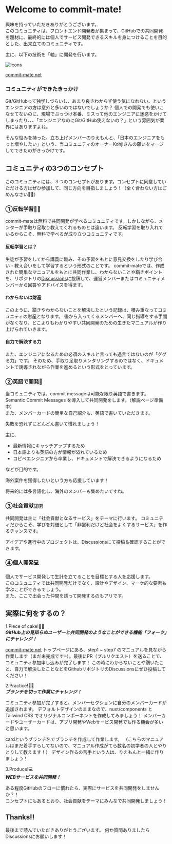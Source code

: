# Welcome to commit-mate!

興味を持っていただきありがとうございます。  
このコミュニティは、フロントエンド開発者が集まって、GitHubでの共同開発を題材に、最終的には個人でサービス開発できるスキルを身につけることを目的とした、出来立てのコミュニティです。

主に、以下の技術を「軸」に開発を行います。

![icons](https://user-images.githubusercontent.com/85418440/175254309-c8dfb34d-fbf8-40c1-aa82-45953c138070.png)

[commit-mate.net](https://commit-mate.net/)

### コミュニティができたきっかけ

Git/GitHubって独学しづらいし、あまり良さわからず使う気になれない、というエンジニアの方は意外と多いのではないでしょうか？
個人での開発でも使いこなせてないのに、現場でぶっつけ本番、ミスって他のエンジニアに迷惑をかけてしまったり、、、「エンジニアなのにGit/GitHub使えないの？」という雰囲気が業界にはありますよね。

そんな悩みを持った、立ち上げメンバーのりえもんと、「日本のエンジニアをもっと増やしたい」という、当コミュニティのオーナーKohjiさんの願いをマージしてできたのがきっかけです。

## コミュニティの3つのコンセプト
このコミュニティには、３つのコンセプトがあります。コンセプトに同意していただける方はぜひ参加して、同じ方向を目指しましょう！（全く合わない方はごめんなさい🙇‍♀）

### ①反転学習🙋‍♀️
commit-mateは無料で共同開発が学べるコミュニティです。しかしながら、メンターが手取り足取り教えてくれるものとは違います。
反転学習を取り入れているからこそ、無料で学べるが成り立つコミュニティです。

#### 反転学習とは？
生徒が予習をしてから講義に臨み、その予習をもとに意見交換をしたり学び合い・教え合いをして学習するという形式のことです。
commit-mateでは、作成された簡単なマニュアルをもとに共同作業し、わからないことや躓きポイントを、リポジトリの[Discussions](https://github.com/commit-mate/commit-mate.net/discussions)に投稿して、運営メンバーまたはコミュニティメンバーから回答やアドバイスを得ます。

#### わからないは財産
このように、躓きやわからないことを解決したという記録は、積み重なってコミュニティの財産となります。
後から入ってくるメンバーへ、同じ指導をする手間がなくなり、どこよりもわかりやすい共同開発のための生きたマニュアルが作り上げられていきます。

#### 自力で解決する力
また、エンジニアになるための必須のスキルと言っても過言ではないのが「ググる力」です。
そのため、手取り足取りメンタリングするのではなく、ドキュメントで誘導されながら作業を進めるという形式をとっています。

### ②英語で開発🗽
当コミュニティでは、commit messageは可能な限り英語で書きます。  
Semantic Commit Messages を導入して共同開発をします。（解説ページ準備中）  
また、メンバーカードの簡単な自己紹介も、英語で書いていただきます。

失敗を恐れずにどんどん書いて慣れましょう！

主に、

- 最新情報にキャッチアップするため
- 日本語よりも英語の方が情報が溢れているため
- コピペエンジニアから卒業し、ドキュメントで解決できるようになるため

などが目的です。

海外案件を獲得したいという方も応援しています！

将来的には多言語化し、海外のメンバーも集めたいですね。

### ③社会貢献🇯🇵
共同開発は主に「社会貢献となるサービス」をテーマに行います。
コミュニティだからこそ、学びを対価として「非営利だけど社会をよくするサービス」を作るチャンスです。

アイデアや進行中のプロジェクトは、Discussionsにて投稿＆確認することができます。

### ④個人開発💻
個人でサービス開発して生計を立てることを目標とする人を応援します。  
このコミュニティでは共同開発だけでなく、設計やデザイン、マーケ的な要素も学ぶことができるでしょう。  
また、ここで出会った仲間を誘って開発するのもアリです。

## 実際に何をするの？

1.Piece of cake!🍰🍴  
***GitHub上の見知らぬユーザーと共同開発のようなことができる機能「フォーク」にチャレンジ！***

[commit-mate.net](https://commit-mate.net/) トップページにある、step1 ~ step7 のマニュアルを見ながら作業します（まだ未完成です💦）。最後にPR（プルリクエスト）を送ることで、コミュニティ参加申し込みが完了します！
この時にわからないことや躓いたこと、自力で解決したことなどをGithubリポジトリのDiscussionsにぜひ投稿してください！

2.Practice!🌿🌲  
***ブランチを切って作業にチャレンジ！***

コミュニティ参加が完了すると、メンバーセクションに自分のメンバーカードが追加されます。
デフォルトデザインのままなので、nuxt/components と Tailwind CSS でオリジナルコンポーネントを作成してみましょう！
メンバーカードやユーザーカードは、アプリ開発やWebサービス開発でも作る機会が多いと思います。

cardというブランチ名でブランチを作成して作業します。
（こちらのマニュアルはまだ着手すらしてないので、マニュアル作成がてら数名の初学者の人とやりとりして教えます！）
デザイン作るの苦手という人は、りえもんと一緒に作りましょう！

3.Produce!💻  
***WEBサービスを共同開発！***

ある程度GitHubのフローに慣れたら、実際にサービスを共同開発をしませんか？！  
コンセプトにもあるとおり、社会貢献をテーマにみんなで共同開発しましょう！

## Thanks!!
最後まで読んでいただきありがとうございます。
何か質問ありましたらDiscussionsにお願いします！
